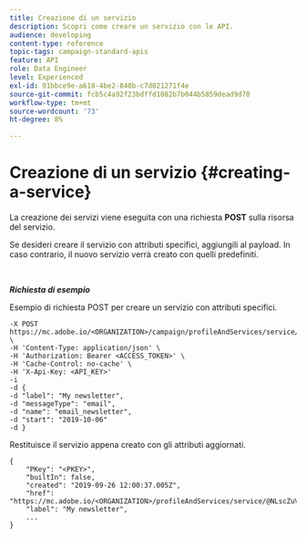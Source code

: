```yaml
---
title: Creazione di un servizio
description: Scopri come creare un servizio con le API.
audience: developing
content-type: reference
topic-tags: campaign-standard-apis
feature: API
role: Data Engineer
level: Experienced
exl-id: 91bbce9e-a618-4be2-840b-c7d021271f4e
source-git-commit: fcb5c4a92f23bdffd1082b7b044b5859dead9d70
workflow-type: tm+mt
source-wordcount: '73'
ht-degree: 8%

---
```


# Creazione di un servizio {#creating-a-service}

La creazione dei servizi viene eseguita con una richiesta **POST** sulla risorsa del servizio.

Se desideri creare il servizio con attributi specifici, aggiungili al payload. In caso contrario, il nuovo servizio verrà creato con quelli predefiniti.

<br/>

***Richiesta di esempio***

Esempio di richiesta POST per creare un servizio con attributi specifici.

```
-X POST https://mc.adobe.io/<ORGANIZATION>/campaign/profileAndServices/service/ \
-H 'Content-Type: application/json' \
-H 'Authorization: Bearer <ACCESS_TOKEN>' \
-H 'Cache-Control: no-cache' \
-H 'X-Api-Key: <API_KEY>'
-i
-d {
-d "label": "My newsletter",
-d "messageType": "email",
-d "name": "email_newsletter",
-d "start": "2019-10-06"
-d }
```

Restituisce il servizio appena creato con gli attributi aggiornati.

```
{
    "PKey": "<PKEY>",
    "builtIn": false,
    "created": "2019-09-26 12:00:37.005Z",
    "href": "https://mc.adobe.io/<ORGANIZATION>/profileAndServices/service/@NLscZuVHxdVu9rPftvrMWFfR1zRIxQGswSOmGLrK09JTF_iWhB0JCUHEndA_vvy__k9mzOYa5NVkcWDcrK8qGh0wygahX9kRcD44kiWWSEceShn3",
    "label": "My newsletter",
    ...
}
```
